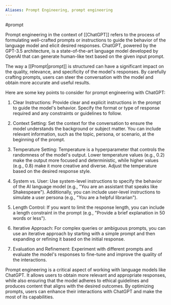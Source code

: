 ```yaml
---
Aliases: Prompt Engineering, prompt engineering
---
```

#prompt 

Prompt engineering in the context of [[ChatGPT]] refers to the process of formulating well-crafted prompts or instructions to guide the behavior of the language model and elicit desired responses. ChatGPT, powered by the GPT-3.5 architecture, is a state-of-the-art language model developed by OpenAI that can generate human-like text based on the given input prompt.

The way a [[Prompt|prompt]] is structured can have a significant impact on the quality, relevance, and specificity of the model's responses. By carefully crafting prompts, users can steer the conversation with the model and obtain more accurate and useful results.

Here are some key points to consider for prompt engineering with ChatGPT:

1. Clear Instructions: Provide clear and explicit instructions in the prompt to guide the model's behavior. Specify the format or type of response required and any constraints or guidelines to follow.

2. Context Setting: Set the context for the conversation to ensure the model understands the background or subject matter. You can include relevant information, such as the topic, persona, or scenario, at the beginning of the prompt.

3. Temperature Setting: Temperature is a hyperparameter that controls the randomness of the model's output. Lower temperature values (e.g., 0.2) make the output more focused and deterministic, while higher values (e.g., 0.8) make it more creative and diverse. Adjust the temperature based on the desired response style.

4. System vs. User: Use system-level instructions to specify the behavior of the AI language model (e.g., "You are an assistant that speaks like Shakespeare"). Additionally, you can include user-level instructions to simulate a user persona (e.g., "You are a helpful librarian").

5. Length Control: If you want to limit the response length, you can include a length constraint in the prompt (e.g., "Provide a brief explanation in 50 words or less").

6. Iterative Approach: For complex queries or ambiguous prompts, you can use an iterative approach by starting with a simple prompt and then expanding or refining it based on the initial response.

7. Evaluation and Refinement: Experiment with different prompts and evaluate the model's responses to fine-tune and improve the quality of the interactions.

Prompt engineering is a critical aspect of working with language models like ChatGPT. It allows users to obtain more relevant and appropriate responses, while also ensuring that the model adheres to ethical guidelines and produces content that aligns with the desired outcomes. By optimizing prompts, users can enhance their interactions with ChatGPT and make the most of its capabilities.